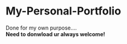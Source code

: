 # My-Personal-Portfolio
Done for my own purpose....<br>
<b>Need to donwload ur always welcome!</b>

